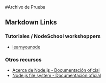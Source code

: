 #Archivo de Prueba

## Markdown Links

### Tutoriales / NodeSchool workshoppers

- [learnyounode](https://github.com/workshopper/learnyounode)

### Otros recursos

- [Acerca de Node.js - Documentación oficial](https://nodejs.org/es/about/)
- [Node.js file system - Documentación oficial](https://nodejs.org/api/fs.html)

